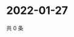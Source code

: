 # 2022-01-27

共 0 条

<!-- BEGIN WEIBO -->
<!-- 最后更新时间 Thu Jan 27 2022 12:18:13 GMT+0800 (China Standard Time) -->

<!-- END WEIBO -->
